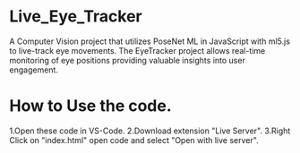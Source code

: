 # Live_Eye_Tracker
A Computer Vision project that utilizes PoseNet ML in JavaScript with ml5.js to live-track eye movements. The EyeTracker project allows real-time monitoring of eye positions providing valuable insights into user engagement. 


# How to Use the code.
1.Open these code in VS-Code. 
2.Download extension "Live Server".
3.Right Click on "index.html" open code and select "Open with live server".
